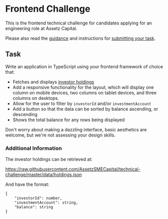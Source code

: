 # Frontend Challenge

This is the frontend technical challenge for candidates applying for an engineering role at Assetz Capital.

Please also read the [guidance](../#guidance) and instructions for [submitting your task](../#submitting-your-task).


## Task

Write an application in TypeScript using your frontend framework of choice that:
* Fetches and displays [investor holdings](https://raw.githubusercontent.com/AssetzSMECapital/technical-challenge/master/data/holdings.json)
* Add a responsive functionality for the layout, which will display one column on mobile
  devices, two columns on tablet devices, and three columns on desktops.
* Allow for the user to filter by `investorId` and/or `investmentAccount`
* Add a button so that the data can be sorted by balance ascending, or descending
* Shows the total balance for any rows being displayed

Don't worry about making a dazzling interface, basic aesthetics are welcome, but we're not assessing your design skills.


### Additional Information

The investor holdings can be retrieved at:

https://raw.githubusercontent.com/AssetzSMECapital/technical-challenge/master/data/holdings.json

And have the format:
```
{
    "investorId": number,
    "investmentAccount": string,
    "balance": string
}
```
